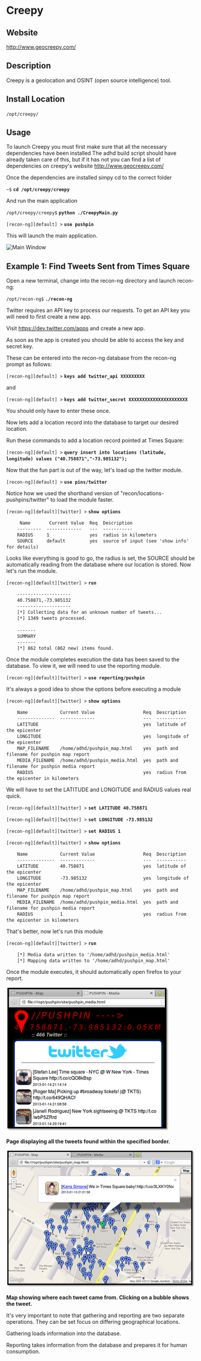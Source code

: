 
Creepy
=======

Website
-------

<http://www.geocreepy.com/>

Description
-----------

Creepy is a geolocation and OSINT (open source intelligence) tool.

Install Location
----------------

`/opt/creepy/`

Usage
-----

To launch Creepy you must first make sure that all the necessary dependencies have been installed
The adhd build script should have already taken care of this, but if it has not you can find a list
of dependencies on creepy's website <http://www.geocreepy.com/>


Once the dependencies are installed simpy cd to the correct folder

`~$` **`cd /opt/creepy/creepy`**

And run the main application

`/opt/creepy/creepy$` **`python ./CreepyMain.py`**

`[recon-ng][default] >` **`use pushpin`**

This will launch the main application.


![Main Window](Creepy_files/creepy_0.jpg)

Example 1: Find Tweets Sent from Times Square
---------------------------------------------

Open a new terminal, change into the recon-ng directory and launch recon-ng:

`/opt/recon-ng$` **`./recon-ng`**

Twitter requires an API key to process our requests.
To get an API key you will need to first create a new app.

Visit https://dev.twitter.com/apps and create a new app.

As soon as the app is created you should be able to access the key and secret key.

These can be entered into the recon-ng database from the recon-ng prompt as follows:

`[recon-ng][default] >` **`keys add twitter_api XXXXXXXXX`**

and

`[recon-ng][default] >` **`keys add twitter_secret XXXXXXXXXXXXXXXXXXXXXX`**

You should only have to enter these once.

Now lets add a location record into the database to target our desired location.

Run these commands to add a location record pointed at Times Square:

`[recon-ng][default] >` **`query insert into locations (latitude, longitude) values ("40.758871","-73.985132");`**

Now that the fun part is out of the way, let's load up the twitter module.

`[recon-ng][default] >` **`use pins/twitter`**

Notice how we used the shorthand version of "recon/locations-pushpins/twitter" to load the module faster.

`[recon-ng][default][twitter] >` **`show options`**

         Name       Current Value  Req  Description
        ---------  -------------   ---  -----------
        RADIUS     1               yes  radius in kilometers
        SOURCE     default         yes  source of input (see 'show info' for details)

Looks like everything is good to go, the radius is set, the SOURCE should be automatically reading from the database where our location is stored.
Now let's run the module.

`[recon-ng][default][twitter] >` **`run`**

        --------------------
        40.758871,-73.985132
        --------------------
        [*] Collecting data for an unknown number of tweets...
        [*] 1349 tweets processed.
        
        -------
        SUMMARY
        -------
        [*] 862 total (862 new) items found.


Once the module completes execution the data has been saved to the database.
To view it, we will need to use the reporting module.

`[recon-ng][default][twitter] >` **`use reporting/pushpin`**

It's always a good idea to show the options before executing a module

`[recon-ng][default][twitter] >` **`show options`**

        Name            Current Value                  Req  Description
        --------------  -------------                  ---  -----------
        LATITUDE                                       yes  latitude of the epicenter
        LONGITUDE                                      yes  longitude of the epicenter
        MAP_FILENAME    /home/adhd/pushpin_map.html    yes  path and filename for pushpin map report
        MEDIA_FILENAME  /home/adhd/pushpin_media.html  yes  path and filename for pushpin media report
        RADIUS                                         yes  radius from the epicenter in kilometers

We will have to set the LATITUDE and LONGITUDE and RADIUS values real quick.

`[recon-ng][default][twitter] >` **`set LATITUDE 40.758871`**

`[recon-ng][default][twitter] >` **`set LONGITUDE -73.985132`**

`[recon-ng][default][twitter] >` **`set RADIUS 1`**

`[recon-ng][default][twitter] >` **`show options`**

        Name            Current Value                  Req  Description
        --------------  -------------                  ---  -----------
        LATITUDE        40.758871                      yes  latitude of the epicenter
        LONGITUDE       -73.985132                     yes  longitude of the epicenter
        MAP_FILENAME    /home/adhd/pushpin_map.html    yes  path and filename for pushpin map report
        MEDIA_FILENAME  /home/adhd/pushpin_media.html  yes  path and filename for pushpin media report
        RADIUS          1                              yes  radius from the epicenter in kilometers

That's better, now let's run this module

`[recon-ng][default][twitter] >` **`run`**

        [*] Media data written to '/home/adhd/pushpin_media.html'
        [*] Mapping data written to '/home/adhd/pushpin_map.html'

Once the module executes, it should automatically open firefox to your report.

![](Pushpin_files/image001.png)

**Page displaying all the tweets found within the specified border.**

![](Pushpin_files/image002.png)

**Map showing where each tweet came from. Clicking on a bubble shows the tweet.**

It's very important to note that gathering and reporting are two separate operations.
They can be set focus on differing geographical locations.  

Gathering loads information into the database.

Reporting takes information from the database and prepares it for human consumption.


